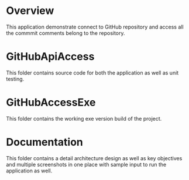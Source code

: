 # Overview

This application demonstrate connect to GitHub repository and access all the commmit comments belong to the repository.

# GitHubApiAccess

This folder contains source code for both the application as well as unit testing.

# GitHubAccessExe

This folder contains the working exe version build of the project.

# Documentation

This folder contains a detail architecture design as well as key objectives and multiple screenshots in one place with sample input to run the application as well.






